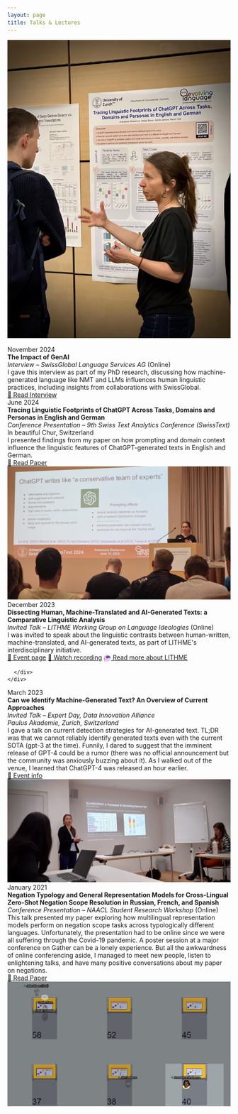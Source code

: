 ```yaml
---
layout: page
title: Talks & Lectures
---
```


<p align="center">
  <img src="/images/swisstext_poster.jpeg" class="circular bw" />
</p>

<div class="timeline">

  <div class="timeline-entry">
    <span class="timeline-date"> November 2024</span>
    <div class="timeline-body">
      <div class="timeline-text">
        <strong>The Impact of GenAI</strong><br>
        <em>Interview – SwissGlobal Language Services AG</em> (Online)<br>
        I gave this interview as part of my PhD research, discussing how machine-generated language like NMT and LLMs influences human linguistic practices, including insights from collaborations with SwissGlobal.
        <br>
        <a href="https://swissglobal.ch/en/blog/the-impact-of-genai-an-interview-with-anastassia-shaitarova/">📰 Read Interview</a>
      </div>
    </div>
  </div>

  <div class="timeline-entry">
    <span class="timeline-date"> June 2024</span>
    <div class="timeline-body">
      <div class="timeline-text">
        <strong>Tracing Linguistic Footprints of ChatGPT Across Tasks, Domains and Personas in English and German</strong><br>
        <em>Conference Presentation – 9th Swiss Text Analytics Conference (SwissText)</em> In beautiful Chur, Switzerland<br>
        I presented findings from my paper on how prompting and domain context influence the linguistic features of ChatGPT-generated texts in English and German.
        <br>
        <a href="https://aclanthology.org/2024.swisstext-1.9/">📄 Read Paper</a>
      </div>
          <div class="timeline-image">
        <img src="/images/swisstext.png" alt="Slide preview" />
      </div>
    </div>
  </div>

  <div class="timeline-entry">
    <span class="timeline-date">December 2023</span>
    <div class="timeline-body">
      <div class="timeline-text">
        <strong>Dissecting Human, Machine-Translated and AI-Generated Texts: a Comparative Linguistic Analysis</strong><br>
        <em>Invited Talk – LITHME Working Group on Language Ideologies</em> (Online)<br>
        I was invited to speak about the linguistic contrasts between human-written, machine-translated, and AI-generated texts, as part of LITHME's interdisciplinary initiative. 
        <br>
        <a href="https://moniviestin.jyu.fi/ohjelmat/hum/kivi/lithme/working-groups">  🔗 Event page</a>
        <a href="https://youtu.be/61lmsMZnlYg?si=_5xbeobDx6hrYcBQ">  🎥 Watch recording</a> 
        <a href="https://lithme.eu/">
            <img src="/images/lithme.png" alt="LITHME logo" style="height: 1.2em; vertical-align: middle; margin-right: 0em;"> Read more about LITHME
</a>

      </div>
    </div>
  </div>

  <div class="timeline-entry">
    <span class="timeline-date"> March 2023</span>
    <div class="timeline-body">
      <div class="timeline-text">
        <strong>Can we Identify Machine-Generated Text? An Overview of Current Approaches</strong><br>
        <em>Invited Talk – Expert Day, Data Innovation Alliance <br> Paulus Akademie, Zurich, Switzerland</em><br>
        I gave a talk on current detection strategies for AI-generated text. TL;DR was that we cannot reliably identify generated texts even with the current SOTA (gpt-3 at the time). Funnily, I dared to suggest  that the imminent release of GPT-4 could be a rumor (there was no official announcement but the community was anxiously buzzing about it). As I walked out of the venue, I learned that ChatGPT-4 was released an hour earlier. 
        <br>
        <a href="https://ai-booster.ch/events/expert-day/?lang=de">🎤 Event info</a>
      </div>
    <div class="timeline-image">
        <img src="/images/expert-day.jpeg" alt="Slide preview" />
      </div>
    </div>
  </div>

  <div class="timeline-entry">
    <span class="timeline-date"> January 2021</span>
    <div class="timeline-body">
      <div class="timeline-text">
        <strong>Negation Typology and General Representation Models for Cross-Lingual Zero-Shot Negation Scope Resolution in Russian, French, and Spanish</strong><br>
        <em>Conference Presentation – NAACL Student Research Workshop</em> (Online)<br>
        This talk presented my paper exploring how multilingual representation models perform on negation scope tasks across typologically different languages. Unfortunately, the presentation had to be online since we were all suffering through the Covid-19 pandemic. A poster session at a major conference on Gather can be a lonely experience. But all the awkwardness of online conferencing aside, I managed to meet new people, listen to enlightening talks, and have many positive conversations about my paper on negations. 
        <br>
        <a href="https://aclanthology.org/2021.naacl-srw.3/">📄 Read Paper</a>
      </div>
      <div class="timeline-image">
        <img src="/images/naacl_lonely.jpeg" alt="Slide preview" />
      </div>
    </div>
  </div>

</div>


<!-- <div class="timeline">
  <div class="timeline-entry">
    <span class="timeline-date">June 2024</span>
    <div class="timeline-body">
      <div class="timeline-text">
        <strong>Expert Day, FHNW</strong><br>
        <em>Can We Identify Machine-Generated Text?</em><br>
        A talk on detection strategies for AI-generated text, covering both feature-based and deep learning methods.<br>
        <a href="https://youtu.be/61lmsMZnlYg?si=_5xbeobDx6hrYcBQ">🎥 Watch recording</a> | 
        <a href="/slides/expert-day-2024.pdf">📄 Slides</a>
      </div>
      <div class="timeline-image">
        <img src="/images/expert-day.jpeg" alt="Slide preview" />
      </div>
    </div>
  </div>
</div> -->


